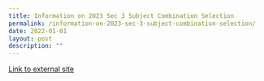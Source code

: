 ```yaml
---
title: Information on 2023 Sec 3 Subject Combination Selection
permalink: /information-on-2023-sec-3-subject-combination-selection/
date: 2022-01-01
layout: post
description: ""
---
```

<a href="https://sites.google.com/moe.edu.sg/aiss-sec3-subjects-combination">Link to external site</a>